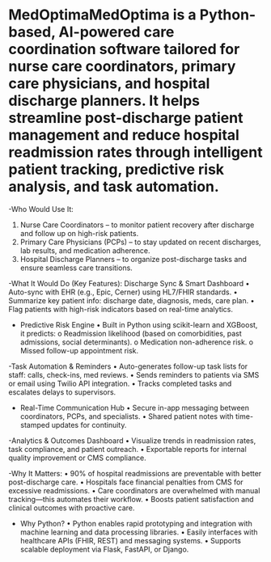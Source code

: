 # MedOptimaMedOptima is a Python-based, AI-powered care coordination software tailored for nurse care coordinators, primary care physicians, and hospital discharge planners. It helps streamline post-discharge patient management and reduce hospital readmission rates through intelligent patient tracking, predictive risk analysis, and task automation.
-Who Would Use It:
1.	Nurse Care Coordinators – to monitor patient recovery after discharge and follow up on high-risk patients.
2.	Primary Care Physicians (PCPs) – to stay updated on recent discharges, lab results, and medication adherence.
3.	Hospital Discharge Planners – to organize post-discharge tasks and ensure seamless care transitions.
   
-What It Would Do (Key Features):
 Discharge Sync & Smart Dashboard
•	Auto-sync with EHR (e.g., Epic, Cerner) using HL7/FHIR standards.
•	Summarize key patient info: discharge date, diagnosis, meds, care plan.
•	Flag patients with high-risk indicators based on real-time analytics.

- Predictive Risk Engine
•	Built in Python using scikit-learn and XGBoost, it predicts:
o	Readmission likelihood (based on comorbidities, past admissions, social determinants).
o	Medication non-adherence risk.
o	Missed follow-up appointment risk.

-Task Automation & Reminders
•	Auto-generates follow-up task lists for staff: calls, check-ins, med reviews.
•	Sends reminders to patients via SMS or email using Twilio API integration.
•	Tracks completed tasks and escalates delays to supervisors.

- Real-Time Communication Hub
•	Secure in-app messaging between coordinators, PCPs, and specialists.
•	Shared patient notes with time-stamped updates for continuity.

-Analytics & Outcomes Dashboard
•	Visualize trends in readmission rates, task compliance, and patient outreach.
•	Exportable reports for internal quality improvement or CMS compliance.

-Why It Matters:
•	90% of hospital readmissions are preventable with better post-discharge care.
•	Hospitals face financial penalties from CMS for excessive readmissions.
•	Care coordinators are overwhelmed with manual tracking—this automates their workflow.
•	Boosts patient satisfaction and clinical outcomes with proactive care.

- Why Python?
•	Python enables rapid prototyping and integration with machine learning and data processing libraries.
•	Easily interfaces with healthcare APIs (FHIR, REST) and messaging systems.
•	Supports scalable deployment via Flask, FastAPI, or Django.
